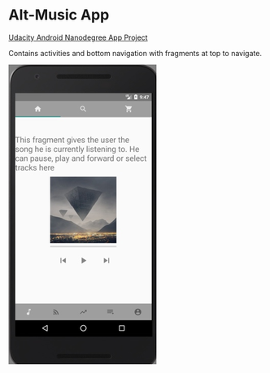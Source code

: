 Alt-Music App
================================

[Udacity Android Nanodegree App Project](https://www.udacity.com/course/android-basics-nanodegree-by-google--nd803)

Contains activities and bottom navigation with fragments at top to navigate.

![](https://github.com/dineshbalajibingo/android_music_app/blob/master/MusicApp.jpg)
